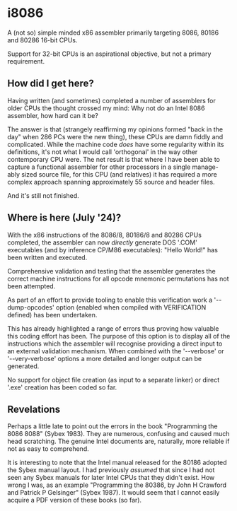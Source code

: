 # i8086
A (not so) simple minded x86 assembler primarily targeting 8086, 80186 and 80286 16-bit CPUs.

Support for 32-bit CPUs is an aspirational objective, but not a primary requirement.

## How did I get here?

Having written (and sometimes) completed a number of assemblers for older CPUs the thought crossed my mind: Why not do an Intel 8086 assembler, how hard can it be?

The answer is that (strangely reaffirming my opinions formed "back in the day" when 286 PCs were the new thing), these CPUs are damn fiddly and complicated.  While the machine code *does* have some regularity within its definitions, it's not what I would call 'orthogonal' in the way other contemporary CPU were.  The net result is that where I have been able to capture a functional assembler for other processors in a single manage-ably sized source file, for this CPU (and relatives) it has required a more complex approach spanning approximately 55 source and header files.

And it's still not finished.

## Where is here (July '24)?

With the x86 instructions of the 8086/8, 80186/8 and 80286 CPUs completed, the assembler can now *directly* generate DOS '.COM' executables (and by inference CP/M86 executables):  "Hello World!" has been written and executed.

Comprehensive validation and testing that the assembler generates the correct machine instructions for all opcode mnemonic permutations has not been attempted.

As part of an effort to provide tooling to enable this verification work a '--dump-opcodes' option (enabled when compiled with VERIFICATION defined) has been undertaken.

This has already highlighted a range of errors thus proving how valuable this coding effort has been.  The purpose of this option is to display all of the instructions which the assembler will recognise providing a direct input to an external validation mechanism.  When combined with the '--verbose' or '--very-verbose' options a more detailed and longer output can be generated.

No support for object file creation (as input to a separate linker) or direct '.exe' creation has been coded so far.

## Revelations

Perhaps a little late to point out the errors in the book "Programming the 8086 8088" (Sybex 1983).  They are numerous, confusing and caused much head scratching.  The genuine Intel documents are, naturally, more reliable if not as easy to comprehend.

It is interesting to note that the Intel manual released for the 80186 adopted the Sybex manual layout.  I had previously *assumed* that since I had not seen any Sybex manuals for later Intel CPUs that they didn't exist.  How wrong I was, as an example "Programming the 80386, by John H Crawford and Patrick P Gelsinger" (Sybex 1987).  It would seem that I cannot easily acquire a PDF version of these books (so far).